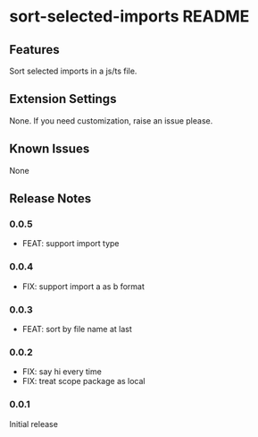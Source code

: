 # sort-selected-imports README

## Features

Sort selected imports in a js/ts file.

## Extension Settings

None. If you need customization, raise an issue please.

## Known Issues

None

## Release Notes

### 0.0.5

- FEAT: support import type

### 0.0.4

- FIX: support import a as b format

### 0.0.3

- FEAT: sort by file name at last

### 0.0.2

- FIX: say hi every time
- FIX: treat scope package as local

### 0.0.1

Initial release
